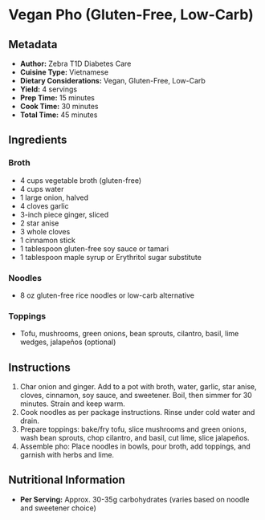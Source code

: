 # Vegan Pho (Gluten-Free, Low-Carb)

## Metadata
- **Author:** Zebra T1D Diabetes Care
- **Cuisine Type:** Vietnamese
- **Dietary Considerations:** Vegan, Gluten-Free, Low-Carb
- **Yield:** 4 servings
- **Prep Time:** 15 minutes
- **Cook Time:** 30 minutes
- **Total Time:** 45 minutes

## Ingredients

### Broth
- 4 cups vegetable broth (gluten-free)
- 4 cups water
- 1 large onion, halved
- 4 cloves garlic
- 3-inch piece ginger, sliced
- 2 star anise
- 3 whole cloves
- 1 cinnamon stick
- 1 tablespoon gluten-free soy sauce or tamari
- 1 tablespoon maple syrup or Erythritol sugar substitute

### Noodles
- 8 oz gluten-free rice noodles or low-carb alternative

### Toppings
- Tofu, mushrooms, green onions, bean sprouts, cilantro, basil, lime wedges, jalapeños (optional)

## Instructions
1. Char onion and ginger. Add to a pot with broth, water, garlic, star anise, cloves, cinnamon, soy sauce, and sweetener. Boil, then simmer for 30 minutes. Strain and keep warm.
2. Cook noodles as per package instructions. Rinse under cold water and drain.
3. Prepare toppings: bake/fry tofu, slice mushrooms and green onions, wash bean sprouts, chop cilantro, and basil, cut lime, slice jalapeños.
4. Assemble pho: Place noodles in bowls, pour broth, add toppings, and garnish with herbs and lime.

## Nutritional Information
- **Per Serving:** Approx. 30-35g carbohydrates (varies based on noodle and sweetener choice)